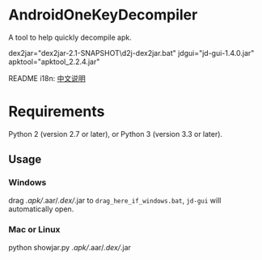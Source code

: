 # AndroidOneKeyDecompiler
A tool to help quickly decompile apk.

dex2jar="dex2jar-2.1-SNAPSHOT\d2j-dex2jar.bat"
jdgui="jd-gui-1.4.0.jar"
apktool="apktool_2.2.4.jar"

README i18n: [中文说明](https://github.com/tp7309/AndroidOneKeyDecompiler/blob/master/README_zh_CN.md)

# Requirements
Python 2 (version 2.7 or later), or Python 3 (version 3.3 or later).

## Usage
### Windows
drag *.apk/*.aar/*.dex/*.jar to `drag_here_if_windows.bat`,
`jd-gui` will automatically open.
### Mac or Linux
python showjar.py *.apk/*.aar/*.dex/*.jar